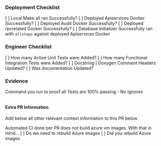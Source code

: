 ### Deployment Checklist

[  ] Local Make all ran Successfully?
[  ] Deployed Apiservices Docker Successfully?
[  ] Deployed Audit Docker Successfully?
[  ] Deployed rpcrelated Docker Successfully?
[  ] Database Initializer Successfully ran with `allsteps` against deployed Apiservices Docker



### Engineer Checklist

[  ] How many Active Unit Tests were Added?
[  ] How many Functional Integration Tests were Added?
[  ] Docstring | Doxygen Comment Headers Updated?
[  ] Was documentation Updated?

### Evidence

Command you run to proof all Tests are 100% passing - No Ignores 
```
```

#### Extra PR Information

Add below all other relevant context information to this PR below 

Automated CI done per PR does not build azure vm images. With that in mind...
[  ] Do we need to rebuild Azure images
[  ] Did you rebuild Azure images

```
```
